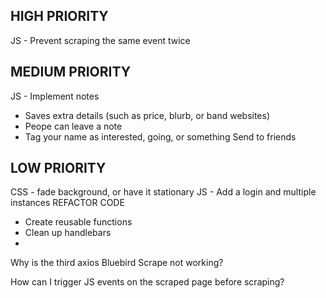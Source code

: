<!-- To do -->
HIGH PRIORITY
-------------
JS - Prevent scraping the same event twice

MEDIUM PRIORITY
---------------
JS - Implement notes
- Saves extra details (such as price, blurb, or band websites)
- Peope can leave a note
- Tag your name as interested, going, or something
Send to friends

LOW PRIORITY
------------
CSS - fade background, or have it stationary
JS - Add a login and multiple instances
REFACTOR CODE
- Create reusable functions
- Clean up handlebars
- 

<!-- Questions -->
Why is the third axios Bluebird Scrape not working?

How can I trigger JS events on the scraped page before scraping?

